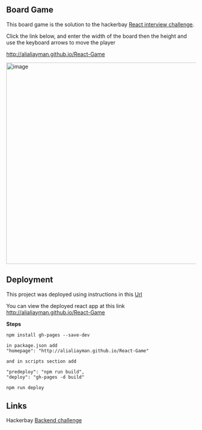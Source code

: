 ## Board Game
This board game is the solution to the hackerbay [React interview challenge](https://github.com/hackerbay/interview-frontend-task).

Click the link below, and enter the width of the board then the height and use the keyboard arrows to move the player

http://alialiayman.github.io/React-Game

<img width="536" alt="image" src="https://user-images.githubusercontent.com/9623964/78329696-3e792800-7537-11ea-8bc2-1527a312f5f0.png">


## Deployment
This project was deployed using instructions in this [Url](https://dev.to/yuribenjamin/how-to-deploy-react-app-in-github-pages-2a1f)

You can view the deployed react app at this link http://alialiayman.github.io/React-Game

**Steps**
```
npm install gh-pages --save-dev

in package.json add
"homepage": "http://alialiayman.github.io/React-Game"

and in scripts section add

"predeploy": "npm run build",
"deploy": "gh-pages -d build"

npm run deploy
```

## Links
Hackerbay [Backend challenge](http://GitHub.com/hackerbay/interview)



